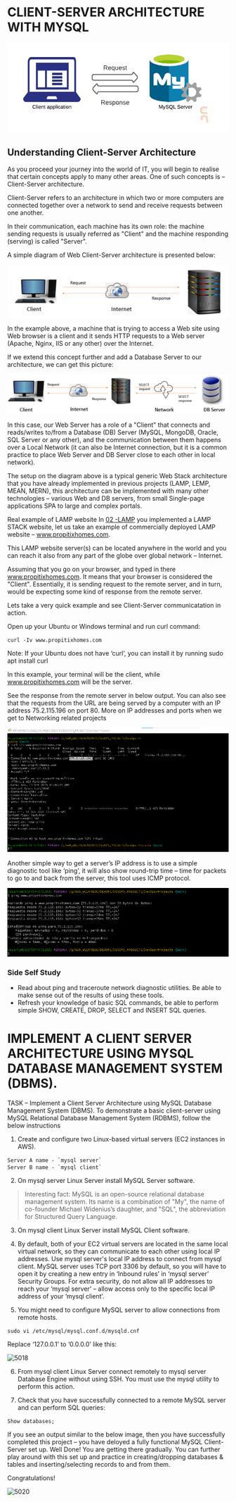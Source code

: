# CLIENT-SERVER ARCHITECTURE WITH MYSQL

![client-server_mysql](https://github.com/wilfredoha/DevOps-Projects/blob/main/06%20-%20CLIENT-SERVER%20ARCHITECTURE%20WITH%20MYSQL/images/client-server_mysql.png)

## Understanding Client-Server Architecture

As you proceed your journey into the world of IT, you will begin to realise that certain concepts apply to many other areas. One of such concepts is – Client-Server architecture.

Client-Server refers to an architecture in which two or more computers are connected together over a network to send and receive requests between one another.

In their communication, each machine has its own role: the machine sending requests is usually referred as "Client" and the machine responding (serving) is called "Server".

A simple diagram of Web Client-Server architecture is presented below:

![client-server](https://github.com/wilfredoha/DevOps-Projects/blob/main/06%20-%20CLIENT-SERVER%20ARCHITECTURE%20WITH%20MYSQL/images/client_sever.png)

In the example above, a machine that is trying to access a Web site using Web browser is a client and it sends HTTP requests to a Web server (Apache, Nginx, IIS or any other) over the Internet.

If we extend this concept further and add a Database Server to our architecture, we can get this picture:

![client-server-db](https://github.com/wilfredoha/DevOps-Projects/blob/main/06%20-%20CLIENT-SERVER%20ARCHITECTURE%20WITH%20MYSQL/images/client_sever_db.png)

In this case, our Web Server has a role of a "Client" that connects and reads/writes to/from a Database (DB) Server (MySQL, MongoDB, Oracle, SQL Server or any other), and the communication between them happens over a Local Network (it can also be Internet connection, but it is a common practice to place Web Server and DB Server close to each other in local network).

The setup on the diagram above is a typical generic Web Stack architecture that you have already implemented in previous projects (LAMP, LEMP, MEAN, MERN), this architecture can be implemented with many other technologies – various Web and DB servers, from  small Single-page applications SPA to large and complex portals.

Real example of LAMP website
In [02 -LAMP](https://github.com/wilfredoha/DevOps-Projects/tree/main/02%20-%20LAMP) you implemented a LAMP STACK website, let us take an example of commercially deployed LAMP website – www.propitixhomes.com.

This LAMP website server(s) can be located anywhere in the world and you can reach it also from any part of the globe over global network – Internet.

Assuming that you go on your browser, and typed in there www.propitixhomes.com. It means that your browser is considered the "Client".
Essentially, it is sending request to the remote server, and in turn, would be expecting some kind of response from the remote server.

Lets take a very quick example and see Client-Server communicatation in action.

Open up your Ubuntu or Windows terminal and run curl command:

```
curl -Iv www.propitixhomes.com
```

Note: If your Ubuntu does not have ‘curl’, you can install it by running sudo apt install curl

In this example, your terminal will be the client, while www.propitixhomes.com will be the server.

See the response from the remote server in below output. You can also see that the requests from the URL are being served by a computer with an IP address 75.2.115.196 on port 80. More on IP addresses and ports when we get to Networking related projects

![curl](https://github.com/wilfredoha/DevOps-Projects/blob/main/06%20-%20CLIENT-SERVER%20ARCHITECTURE%20WITH%20MYSQL/images/client_sever_curl.png)

Another simple way to get a server’s IP address is to use a simple diagnostic tool like ‘ping’, it will also show round-trip time – time for packets to go to and back from the server, this tool uses ICMP protocol.

![ping](https://github.com/wilfredoha/DevOps-Projects/blob/main/06%20-%20CLIENT-SERVER%20ARCHITECTURE%20WITH%20MYSQL/images/client_sever_ping.png)

### Side Self Study

- Read about ping and traceroute network diagnostic utilities. Be able to make sense out of the results of using these tools.
- Refresh your knowledge of basic SQL commands, be able to perform simple SHOW, CREATE, DROP, SELECT and INSERT SQL queries.

# IMPLEMENT A CLIENT SERVER ARCHITECTURE USING MYSQL DATABASE MANAGEMENT SYSTEM (DBMS).

TASK – Implement a Client Server Architecture using MySQL Database Management System (DBMS).
To demonstrate a basic client-server using MySQL Relational Database Management System (RDBMS), follow the below instructions

1. Create and configure two Linux-based virtual servers (EC2 instances in AWS).

```
Server A name - `mysql server`
Server B name - `mysql client`
```

2. On mysql server Linux Server install MySQL Server software.

>Interesting fact: MySQL is an open-source relational database management system. Its name is a combination of "My", the name of co-founder Michael Widenius’s daughter, and "SQL", the abbreviation for Structured Query Language.

3. On mysql client Linux Server install MySQL Client software.

4. By default, both of your EC2 virtual servers are located in the same local virtual network, so they can communicate to each other using local IP addresses. Use mysql server's local IP address to connect from mysql client. MySQL server uses TCP port 3306 by default, so you will have to open it by creating a new entry in ‘Inbound rules’ in ‘mysql server’ Security Groups. 
For extra security, do not allow all IP addresses to reach your ‘mysql server’ – allow access only to the specific local IP address of your ‘mysql client’.

5. You might need to configure MySQL server to allow connections from remote hosts.

```
sudo vi /etc/mysql/mysql.conf.d/mysqld.cnf
```

Replace ‘127.0.0.1’ to ‘0.0.0.0’ like this:

![5018](https://user-images.githubusercontent.com/85270361/210136418-f4832b77-89d4-4e65-8287-6e73a338a65a.PNG)


6. From mysql client Linux Server connect remotely to mysql server Database Engine without using SSH. You must use the mysql utility to perform this action.

7. Check that you have successfully connected to a remote MySQL server and can perform SQL queries:

```
Show databases;
```

If you see an output similar to the below image, then you have successfully completed this project – you have deloyed a fully functional MySQL Client-Server set up.
Well Done! You are getting there gradually. You can further play around with this set up and practice in creating/dropping databases & tables and inserting/selecting records to and from them.

Congratulations!

![5020](https://user-images.githubusercontent.com/85270361/210136618-f3738310-258f-4848-ab6d-710a06cce2e8.PNG)


